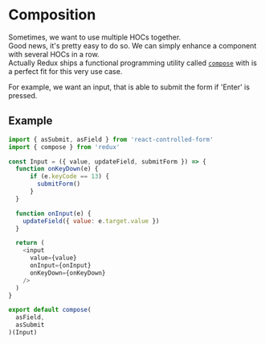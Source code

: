 # Composition

Sometimes, we want to use multiple HOCs together.<br>
Good news, it's pretty easy to do so. We can simply enhance a component with several HOCs in a row.<br>
Actually Redux ships a functional programming utility called [`compose`](http://redux.js.org/docs/api/compose.html) with is a perfect fit for this very use case.

For example, we want an input, that is able to submit the form if 'Enter' is pressed.

## Example
```javascript
import { asSubmit, asField } from 'react-controlled-form'
import { compose } from 'redux'

const Input = ({ value, updateField, submitForm }) => {
  function onKeyDown(e) {
      if (e.keyCode == 13) {
        submitForm()
      }
  }

  function onInput(e) {
    updateField({ value: e.target.value })
  }

  return (
    <input
      value={value}
      onInput={onInput}
      onKeyDown={onKeyDown}
    />
  )
}

export default compose(
  asField,
  asSubmit
)(Input)
```
